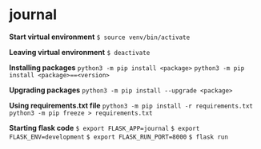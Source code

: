 # journal

**Start virtual environment**
`$ source venv/bin/activate`

**Leaving virtual environment**
`$ deactivate`

**Installing packages**
`python3 -m pip install <package>`
`python3 -m pip install <package>==<version>`

**Upgrading packages**
`python3 -m pip install --upgrade <package>`

**Using requirements.txt file**
`python3 -m pip install -r requirements.txt`
`python3 -m pip freeze > requirements.txt`

**Starting flask code**
`$ export FLASK_APP=journal`
`$ export FLASK_ENV=development`
`$ export FLASK_RUN_PORT=8000`
`$ flask run`
